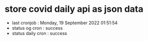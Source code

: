 # store covid daily api as json data

- last cronjob : Monday, 19 September 2022 01:51:54
- status og cron : success
- status daily cron : success
      
      